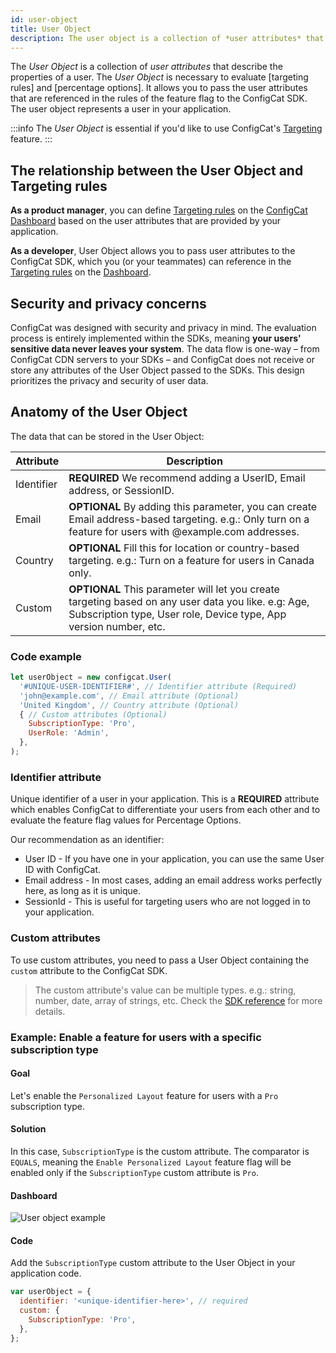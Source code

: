 ```yaml
---
id: user-object
title: User Object
description: The user object is a collection of *user attributes* that describe the properties of a user. The user object is essential for targeting.
---
```


The *User Object* is a collection of *user attributes* that describe the properties of a user. The *User Object* is necessary to evaluate [targeting rules] and [percentage options].
It allows you to pass the user attributes that are referenced in the rules of the feature flag to the ConfigCat SDK. The user object represents a user in your application.

:::info
The *User Object* is essential if you'd like to use ConfigCat's [Targeting](/advanced/targeting) feature.
:::

## The relationship between the User Object and Targeting rules

**As a product manager**, you can define [Targeting rules](/advanced/targeting) on the <a href="https://app.configcat.com" target="_blank">ConfigCat Dashboard</a> based on the user attributes that are provided by your application.

**As a developer**, User Object allows you to pass user attributes to the ConfigCat SDK, which you (or your teammates) can reference in the [Targeting rules](/advanced/targeting) on the <a href="https://app.configcat.com" target="_blank">Dashboard</a>.

## Security and privacy concerns

ConfigCat was designed with security and privacy in mind. The evaluation process is entirely implemented within the SDKs, meaning **your users' sensitive data never leaves your system**. The data flow is one-way – from ConfigCat CDN servers to your SDKs – and ConfigCat does not receive or store any attributes of the User Object passed to the SDKs. This design prioritizes the privacy and security of user data.

## Anatomy of the User Object

The data that can be stored in the User Object:

| Attribute  | Description                                                                                                                                                              |
| ---------- | ------------------------------------------------------------------------------------------------------------------------------------------------------------------------ |
| Identifier | **REQUIRED** We recommend adding a UserID, Email address, or SessionID.                                                                                                  |
| Email      | **OPTIONAL** By adding this parameter, you can create Email address-based targeting. e.g.: Only turn on a feature for users with @example.com addresses.                 |
| Country    | **OPTIONAL** Fill this for location or country-based targeting. e.g.: Turn on a feature for users in Canada only.                                                        |
| Custom     | **OPTIONAL** This parameter will let you create targeting based on any user data you like. e.g: Age, Subscription type, User role, Device type, App version number, etc. |

### Code example

```js
let userObject = new configcat.User(
  '#UNIQUE-USER-IDENTIFIER#', // Identifier attribute (Required)
  'john@example.com', // Email attribute (Optional)
  'United Kingdom', // Country attribute (Optional)
  { // Custom attributes (Optional)
    SubscriptionType: 'Pro', 
    UserRole: 'Admin',
  },
);
```

### Identifier attribute

Unique identifier of a user in your application. This is a **REQUIRED** attribute which enables ConfigCat to differentiate your users from each other and to evaluate the feature flag values for Percentage Options.

Our recommendation as an identifier:

- User ID - If you have one in your application, you can use the same User ID with ConfigCat.
- Email address - In most cases, adding an email address works perfectly here, as long as it is unique.
- SessionId - This is useful for targeting users who are not logged in to your application.

### Custom attributes

To use custom attributes, you need to pass a User Object containing the `custom` attribute to the ConfigCat SDK.


> The custom attribute's value can be multiple types. e.g.: string, number, date, array of strings, etc. Check the [SDK reference](sdk-reference/overview) for more details.

### Example: Enable a feature for users with a specific subscription type

#### Goal
Let's enable the `Personalized Layout` feature for users with a `Pro` subscription type.

#### Solution
In this case, `SubscriptionType` is the custom attribute. The comparator is `EQUALS`, meaning the `Enable Personalized Layout` feature flag will be enabled only if the `SubscriptionType` custom attribute is `Pro`.

#### Dashboard
![User object example](/assets/targeting/user-object/user-object-example.jpg)

#### Code
Add the `SubscriptionType` custom attribute to the User Object in your application code.

```js
var userObject = {
  identifier: '<unique-identifier-here>', // required
  custom: {
    SubscriptionType: 'Pro',
  },
};
```



